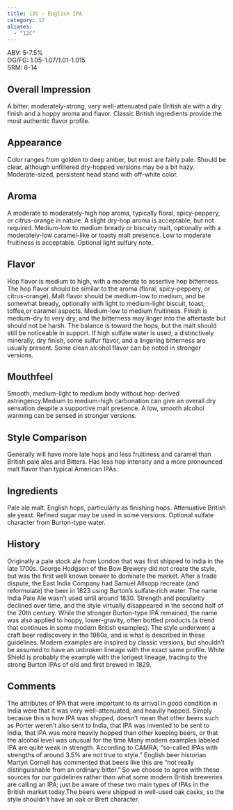 ```yaml
---
title: 12C - English IPA
category: 12
aliases: 
  - "12C"
---
```


ABV: 5-7.5%  
OG/FG: 1.05-1.07/1.01-1.015  
SRM: 6-14  

## Overall Impression
A bitter, moderately-strong, very well-attenuated pale British ale with a dry finish and a hoppy aroma and flavor. Classic British ingredients provide the most authentic flavor profile.

## Appearance
Color ranges from golden to deep amber, but most are fairly pale. Should be clear, although unfiltered dry-hopped versions may be a bit hazy. Moderate-sized, persistent head stand with off-white color.

## Aroma
A moderate to moderately-high hop aroma, typically floral, spicy-peppery, or citrus-orange in nature. A slight dry-hop aroma is acceptable, but not required. Medium-low to medium bready or biscuity malt, optionally with a moderately-low caramel-like or toasty malt presence. Low to moderate fruitiness is acceptable. Optional light sulfury note.

## Flavor
Hop flavor is medium to high, with a moderate to assertive hop bitterness. The hop flavor should be similar to the aroma (floral, spicy-peppery, or citrus-orange). Malt flavor should be medium-low to medium, and be somewhat bready, optionally with light to medium-light biscuit, toast, toffee,or caramel aspects. Medium-low to medium fruitiness. Finish is medium-dry to very dry, and the bitterness may linger into the aftertaste but should not be harsh. The balance is toward the hops, but the malt should still be noticeable in support. If high sulfate water is used, a distinctively minerally, dry finish, some sulfur flavor, and a lingering bitterness are usually present. Some clean alcohol flavor can be noted in stronger versions.

## Mouthfeel
Smooth, medium-light to medium body without hop-derived astringency.Medium to medium-high carbonation can give an overall dry sensation despite a supportive malt presence. A low, smooth alcohol warming can be sensed in stronger versions.

## Style Comparison
Generally will have more late hops and less fruitiness and caramel than British pale ales and Bitters. Has less hop intensity and a more pronounced malt flavor than typical American IPAs.

## Ingredients
Pale ale malt. English hops, particularly as finishing hops. Attenuative British ale yeast. Refined sugar may be used in some versions. Optional sulfate character from Burton-type water.

## History
Originally a pale stock ale from London that was first shipped to India in the late 1700s. George Hodgson of the Bow Brewery did not create the style, but was the first well known brewer to dominate the market. After a trade dispute, the East India Company had Samuel Allsopp recreate (and reformulate) the beer in 1823 using Burton’s sulfate-rich water. The name India Pale Ale wasn’t used until around 1830. Strength and popularity declined over time, and the style virtually disappeared in the second half of the 20th century. While the stronger Burton-type IPA remained, the name was also applied to hoppy, lower-gravity, often bottled products (a trend that continues in some modern British examples). The style underwent a craft beer rediscovery in the 1980s, and is what is described in these guidelines. Modern examples are inspired by classic versions, but shouldn’t be assumed to have an unbroken lineage with the exact same profile. White Shield is probably the example with the longest lineage, tracing to the strong Burton IPAs of old and first brewed in 1829.

## Comments
The attributes of IPA that were important to its arrival in good condition in India were that it was very well-attenuated, and heavily hopped. Simply because this is how IPA was shipped, doesn’t mean that other beers such as Porter weren’t also sent to India, that IPA was invented to be sent to India, that IPA was more heavily hopped than other keeping beers, or that the alcohol level was unusual for the time.Many modern examples labeled IPA are quite weak in strength. According to CAMRA, “so-called IPAs with strengths of around 3.5% are not true to style.” English beer historian Martyn Cornell has commented that beers like this are “not really distinguishable from an ordinary bitter.” So we choose to agree with these sources for our guidelines rather than what some modern British breweries are calling an IPA; just be aware of these two main types of IPAs in the British market today.The beers were shipped in well-used oak casks, so the style shouldn’t have an oak or Brett character.